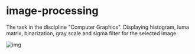 # image-processing

The task in the discipline "Computer Graphics". Displaying histogram, luma matrix, binarization, gray scale and sigma filter for the selected image.

![img](https://i.imgur.com/XvPxaHi.png)
